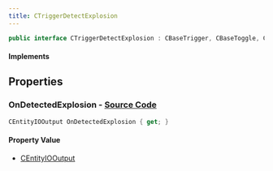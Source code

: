 ```yaml
---
title: CTriggerDetectExplosion
---
```


```csharp
public interface CTriggerDetectExplosion : CBaseTrigger, CBaseToggle, CBaseModelEntity, CBaseEntity, CEntityInstance, ISchemaClass<CEntityInstance>, ISchemaClass<CBaseEntity>, ISchemaClass<CBaseModelEntity>, ISchemaClass<CBaseToggle>, ISchemaClass<CBaseTrigger>, ISchemaClass<CTriggerDetectExplosion>, ISchemaField, ISchemaClass, INativeHandle
```

#### Implements

## Properties

### **OnDetectedExplosion** - [Source Code](https://github.com/swiftly-solution/swiftlys2/blob/main/managed/src/SwiftlyS2.Generated/Schemas/Interfaces/CTriggerDetectExplosion.cs#L16)

```csharp
CEntityIOOutput OnDetectedExplosion { get; }
```

#### Property Value

- [CEntityIOOutput](/docs/api/shared/schemadefinitions/centityiooutput)


